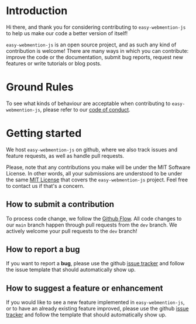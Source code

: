 # Introduction

Hi there, and thank you for considering contributing to `easy-webmention-js` to help us make our code a better version of itself!

`easy-webmention-js` is an open source project, and as such any kind of contribution is welcome! There are many ways in which you can contribute: improve the code or the documentation, submit bug reports, request new features or write tutorials or blog posts.

# Ground Rules

To see what kinds of behaviour are acceptable when contributing to `easy-webmention-js`, please refer to our [code of conduct](https://github.com/ggirelli/easy-webmention-js/blob/main/CODE_OF_CONDUCT.md).

# Getting started

We host `easy-webmention-js` on github, where we also track issues and feature requests, as well as handle pull requests.

Please, note that any contributions you make will be under the MIT Software License. In other words, all your submissions are understood to be under the same [MIT License](http://choosealicense.com/licenses/mit/) that covers the `easy-webmention-js` project. Feel free to contact us if that's a concern.

## How to submit a contribution

To process code change, we follow the [Github Flow](https://guides.github.com/introduction/flow/index.html). All code changes to our `main` branch happen through pull requests from the `dev` branch. We actively welcome your pull requests to the `dev` branch!

## How to report a bug

If you want to report a **bug**, please use the github [issue tracker](https://github.com/ggirelli/easy-webmention-js/issues) and follow the issue template that should automatically show up.

## How to suggest a feature or enhancement

If you would like to see a new feature implemented in `easy-webmention-js`, or to have an already existing feature improved, please use the github [issue tracker](https://github.com/ggirelli/easy-webmention-js/issues) and follow the template that should automatically show up.
